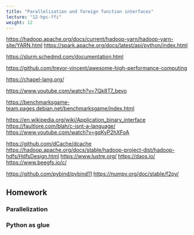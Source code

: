 ```yaml
---
title: "Parallelization and foreign function interfaces"
lecture: "12-hpc-ffi"
weight: 12
---
```


<!-- todo -->
<!---->
<!-- https://mesonbuild.com/index.html -->
<!-- https://setuptools.pypa.io/en/stable/userguide/ext_modules.html -->
<!---->
<!-- https://danielk.developer.irf.se/software_contribution_guide/mixed_coding_arts.html -->

https://hadoop.apache.org/docs/current/hadoop-yarn/hadoop-yarn-site/YARN.html
https://spark.apache.org/docs/latest/api/python/index.html

https://slurm.schedmd.com/documentation.html


https://github.com/trevor-vincent/awesome-high-performance-computing

https://chapel-lang.org/

https://www.youtube.com/watch?v=7Qk8T7_bevo


https://benchmarksgame-team.pages.debian.net/benchmarksgame/index.html


https://en.wikipedia.org/wiki/Application_binary_interface
https://faultlore.com/blah/c-isnt-a-language/
https://www.youtube.com/watch?v=gqKyP2hXFoA


https://github.com/dCache/dcache
https://hadoop.apache.org/docs/stable/hadoop-project-dist/hadoop-hdfs/HdfsDesign.html
https://www.lustre.org/
https://daos.io/
https://www.beegfs.io/c/


https://github.com/pybind/pybind11
https://numpy.org/doc/stable/f2py/


## Homework

### Parallelization

### Python as glue


